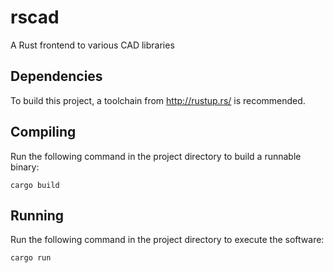 # rscad

A Rust frontend to various CAD libraries

## Dependencies

To build this project, a toolchain from http://rustup.rs/ is recommended.

## Compiling

Run the following command in the project directory to build a runnable binary:
```
cargo build
```

## Running

Run the following command in the project directory to execute the software:
```
cargo run
```

